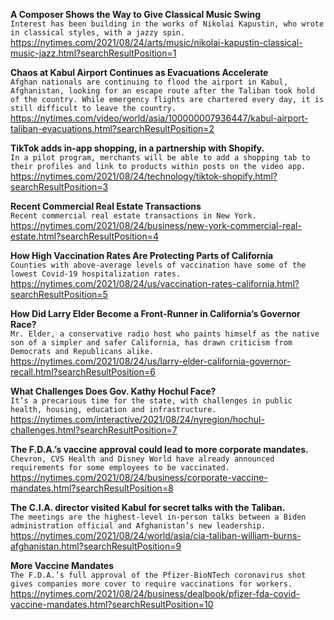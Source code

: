 **A Composer Shows the Way to Give Classical Music Swing**\
`Interest has been building in the works of Nikolai Kapustin, who wrote in classical styles, with a jazzy spin.`\
https://nytimes.com/2021/08/24/arts/music/nikolai-kapustin-classical-music-jazz.html?searchResultPosition=1

**Chaos at Kabul Airport Continues as Evacuations Accelerate**\
`Afghan nationals are continuing to flood the airport in Kabul, Afghanistan, looking for an escape route after the Taliban took hold of the country. While emergency flights are chartered every day, it is still difficult to leave the country.`\
https://nytimes.com/video/world/asia/100000007936447/kabul-airport-taliban-evacuations.html?searchResultPosition=2

**TikTok adds in-app shopping, in a partnership with Shopify.**\
`In a pilot program, merchants will be able to add a shopping tab to their profiles and link to products within posts on the video app.`\
https://nytimes.com/2021/08/24/technology/tiktok-shopify.html?searchResultPosition=3

**Recent Commercial Real Estate Transactions**\
`Recent commercial real estate transactions in New York.`\
https://nytimes.com/2021/08/24/business/new-york-commercial-real-estate.html?searchResultPosition=4

**How High Vaccination Rates Are Protecting Parts of California**\
`Counties with above-average levels of vaccination have some of the lowest Covid-19 hospitalization rates.`\
https://nytimes.com/2021/08/24/us/vaccination-rates-california.html?searchResultPosition=5

**How Did Larry Elder Become a Front-Runner in California’s Governor Race?**\
`Mr. Elder, a conservative radio host who paints himself as the native son of a simpler and safer California, has drawn criticism from Democrats and Republicans alike.`\
https://nytimes.com/2021/08/24/us/larry-elder-california-governor-recall.html?searchResultPosition=6

**What Challenges Does Gov. Kathy Hochul Face?**\
`It’s a precarious time for the state, with challenges in public health, housing, education and infrastructure.`\
https://nytimes.com/interactive/2021/08/24/nyregion/hochul-challenges.html?searchResultPosition=7

**The F.D.A.’s vaccine approval could lead to more corporate mandates.**\
`Chevron, CVS Health and Disney World have already announced requirements for some employees to be vaccinated.`\
https://nytimes.com/2021/08/24/business/corporate-vaccine-mandates.html?searchResultPosition=8

**The C.I.A. director visited Kabul for secret talks with the Taliban.**\
`The meetings are the highest-level in-person talks between a Biden administration official and Afghanistan’s new leadership.`\
https://nytimes.com/2021/08/24/world/asia/cia-taliban-william-burns-afghanistan.html?searchResultPosition=9

**More Vaccine Mandates**\
`The F.D.A.’s full approval of the Pfizer-BioNTech coronavirus shot gives companies more cover to require vaccinations for workers.`\
https://nytimes.com/2021/08/24/business/dealbook/pfizer-fda-covid-vaccine-mandates.html?searchResultPosition=10

